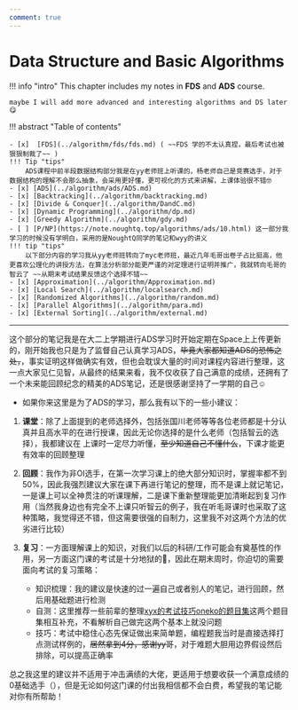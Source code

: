 ```yaml
---
comment: true
---
```


# Data Structure and Basic Algorithms

!!! info "intro"
    This chapter includes my notes in **FDS** and **ADS** course.
    
    maybe I will add more advanced and interesting algorithms and DS later 😋 

!!! abstract "Table of contents"
    
    - [x]  [FDS](../algorithm/fds/fds.md) ( ~~FDS 学的不太认真捏，最后考试也被狠狠制裁了~~ )
    !!! Tip "tips"
        ADS课程中前半段数据结构部分我是在yy老师班上听课的，杨老师自己是竞赛选手，对于数据结构的理解不会那么抽象，会采用更好懂，更可视化的方式来讲解，上课体验很不错🤓
    - [x] [ADS](../algorithm/ads/ADS.md)
    - [x] [Backtracking](../algorithm/backtracking.md)
    - [x] [Divide & Conquer](../algorithm/DandC.md)
    - [x] [Dynamic Programming](../algorithm/dp.md)
    - [x] [Greedy Algorithm](../algorithm/gdy.md)
    - [ ] [P/NP](https://note.noughtq.top/algorithms/ads/10.html) 这一部分我学习的时候没有学明白，采用的是NoughtQ同学的笔记和wyy的讲义
    !!! tip "tips"
        以下部分内容的学习我从yy老师班转向了myc老师班，最近几年毛哥出卷子占比挺高，他更喜欢公理化的讲授方法，在算法分析部分能更严谨的对定理进行证明并推广，我就转向毛哥的智云了 ~~从期末考试结果反馈这个选择不错~~
    - [x] [Approximation](../algorithm/Approximation.md)
    - [x] [Local Search](../algorithm/localsearch.md)
    - [x] [Randomized Algorithms](../algorithm/random.md)   
    - [x] [Parallel Algorithms](../algorithm/para.md)
    - [x] [External Sorting](../algorithm/external.md) 
---


这个部分的笔记我是在大二上学期进行ADS学习时开始定期在Space上上传更新的，刚开始我也只是为了监督自己认真学习ADS，~~毕竟大家都知道ADS的恐怖之处，~~，事实证明这样做确实有效，但也会耽误大量的时间对课程内容进行整理，这一点大家见仁见智，从最终的结果来看，我不仅收获了自己满意的成绩，还拥有了一个未来能回顾纪念的精美的ADS笔记，还是很感谢坚持了一学期的自己☺️

- 如果你来这里是为了ADS的学习，那么我有以下的一些小建议：

1. **课堂**：除了上面提到的老师选择外，包括张国川老师等等各位老师都是十分认真并且高水平的在进行授课，因此无论你选择的是什么老师（包括智云的选择），我都建议在 上课时一定尽力听懂，~~至少知道自己不懂什么~~，下课才能更有效率的回顾整理
2. **回顾**：我作为非OI选手，在第一次学习课上的绝大部分知识时，掌握率都不到50%，因此我强烈建议大家在课下再进行笔记的整理，而不是课上就记笔记，一是课上可以全神贯注的听课理解，二是课下重新整理能更加清晰起到复习作用（当然我身边也有完全不上课只听智云的例子，我在听毛哥课时也采取了这种策略，我觉得还不错，但这需要很强的自制力，这里我不对这两个方法的优劣进行比较）
3. **复习**：一方面理解课上的知识，对我们以后的科研/工作可能会有奠基性的作用，另一方面这门课的考试是十分地狱的👺，因此在期末周时，你迫切的需要面向考试的复习策略：

    - 知识梳理：我的建议是快速的过一遍自己或者别人的笔记，进行回顾，然后用基础题进行检测
    - 自测：这里推荐一些前辈的整理[xyx的考试技巧](https://www.yuque.com/xianyuxuan/coding/ads_exam_1)[oneko的题目集](https://www.yuque.com/oneko/something/iloveads)这两个题目集相互补充，不看解析自己做完这两个基本上就没问题
    - 技巧：考试中稳住心态先保证做出来简单题，编程题我当时是直接选择打点测试样例的，~~居然拿到4分，感谢yy哥~~，对于难题大胆用边界假设然后排除，可以提高正确率

总之我这里的建议并不适用于冲击满绩的大佬，更适用于想要收获一个满意成绩的0基础选手（），但是无论如何这门课的付出我相信都不会白费，希望我的笔记能对你有所帮助！
